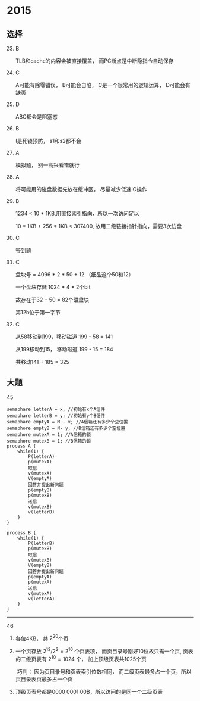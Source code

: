 # 2015

## 选择

23. B

    TLB和cache的内容会被直接覆盖， 而PC断点是中断隐指令自动保存

24. C

    A可能有除零错误， B可能会自陷， C是一个很常用的逻辑运算， D可能会有缺页

25. D

    ABC都会是阻塞态

26. B

    I是死锁预防， s1和s2都不会

27. A

    模拟题， 别一高兴看错就行

28. A

    将可能用的磁盘数据先放在缓冲区， 尽量减少低速IO操作

29. B

    1234 < 10 * 1KB,用直接索引指向，所以一次访问足以

    10 * 1KB + 256 * 1KB < 307400, 故用二级链接指针指向，需要3次访盘

30. C

    签到题

31. C

    盘块号 = 4096 * 2 * 50 + 12 （细品这个50和12）

    一个盘块存储 1024 * 4 * 2个bit

    故存在于32 + 50 = 82个磁盘块

    第12b位于第一字节

32. C

    从58移动到199，移动磁道 199 - 58 = 141

    从199移动到15， 移动磁道 199 - 15 = 184

    共移动141 + 185 = 325

## 大题

45

```
semaphare letterA = x; //初始有x个A信件
semaphare letterB = y; //初始有y个B信件
semaphare emptyA = M - x; //A信箱还有多少个空位置
semaphore emptyB = N- y; //B信箱还有多少个空位置
semaphore mutexA = 1; //A信箱的锁
semaphore mutexB = 1; //B信箱的锁
process A {
	while(1) {
		P(letterA)
		p(mutexA)
		取信
		v(mutexA)
		V(emptyA)
		回答并提出新问题
		p(emptyB)
		p(mutexB)
		送信
		v(mutexB)
		v(letterB)
	}
}

process B {
	while(1) {
		P(letterB)
		p(mutexB)
		取信
		v(mutexB)
		V(emptyB)
		回答并提出新问题
		p(emptyA)
		p(mutexA)
		送信
		v(mutexA)
		v(letterA)
	}
}
```

***

46

1. 各位4KB， 共 $2^{20}$个页

2. 一个页存放 $2^{12}/2^2 = 2^{10}$ 个页表项， 而页目录号刚好10位故只需一个页, 页表的二级页表有 $2^{10} = 1024$ 个， 加上顶级页表共1025个页

   ​	巧判： 因为页目录号和页表索引位数相同， 而二级页表最多占一个页，所以页目录表页最多占一个页

3. 顶级页表号都是0000 0001 00B，所以访问的是同一个二级页表